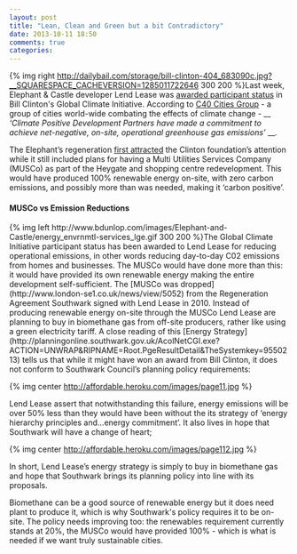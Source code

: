 ```yaml
---
layout: post
title: "Lean, Clean and Green but a bit Contradictory"
date: 2013-10-11 18:50
comments: true
categories: 
---
```

{% img right http://dailybail.com/storage/bill-clinton-404_683090c.jpg?__SQUARESPACE_CACHEVERSION=1285011722646 300 200 %}Last week, Elephant & Castle developer Lend Lease was [awarded participant status](http://www.standard.co.uk/business/markets/property-southwark-gets-a-new-lease-of-life-8841328.html) in Bill Clinton's Global Climate Initiative. According to [C40 Cities Group](http://www.c40cities.org/c40blog/leading-the-way-forward-progress-in-australia) - a group of cities world-wide combating the effects of climate change - __ _‘Climate Positive Development Partners have made a commitment to achieve net-negative, on-site, operational greenhouse gas emissions’_ __.

The Elephant’s regeneration [first attracted](http://news.bbc.co.uk/1/hi/england/london/8056859.stm) the Clinton foundation’s attention while it still included plans for having a Multi Utilities Services Company (MUSCo) as part of the Heygate and shopping centre redevelopment. This would have produced 100% renewable energy on-site, with zero carbon emissions, and possibly more than was needed, making it ‘carbon positive’.

<h4> MUSCo vs Emission Reductions</h4>
{% img left http://www.bdunlop.com/images/Elephant-and-Castle/energy_envrnmtl-services_lge.gif 300 200 %}The Global Climate Initiative participant status has been awarded to Lend Lease for reducing operational emissions, in other words reducing day-to-day C02 emissions from homes and businesses. The MUSCo would have done more than this: it would have provided its own renewable energy making the entire development self-sufficient. The [MUSCo was dropped](http://www.london-se1.co.uk/news/view/5052) from the Regeneration Agreement Southwark signed with Lend Lease in 2010. 
Instead of producing renewable energy on-site through the MUSCo Lend Lease are planning to buy in biomethane gas from off-site producers, rather like using a green electricity tariff. 
A close reading of this [Energy Strategy](http://planningonline.southwark.gov.uk/AcolNetCGI.exe?ACTION=UNWRAP&RIPNAME=Root.PgeResultDetail&TheSystemkey=9550213) tells us that while it might have won an award from Bill Clinton, it does not conform to Southwark Council’s planning policy requirements:


{% img center http://affordable.heroku.com/images/page11.jpg %}  

Lend Lease assert that notwithstanding this failure, energy emissions will be over 50% less than they would have been without the its strategy of ‘energy hierarchy principles and…energy commitment’. It also lives in hope that Southwark will have a change of heart;


{% img center http://affordable.heroku.com/images/page112.jpg %}

In short, Lend Lease’s energy strategy is simply to buy in biomethane gas and hope that Southwark brings its planning policy into line with its proposals.

Biomethane can be a good source of renewable energy but it does need plant to produce it, which is why Southwark's policy requires it to be on-site. The policy needs improving too: the renewables requirement currently stands at 20%, the MUSCo would have provided 100% - which is what is needed if we want truly sustainable cities.  


